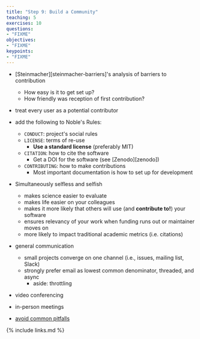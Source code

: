 ```yaml
---
title: "Step 9: Build a Community"
teaching: 5
exercises: 10
questions:
- "FIXME"
objectives:
- "FIXME"
keypoints:
- "FIXME"
---
```


*   [Steinmacher][steinmacher-barriers]'s analysis of barriers to contribution
    *   How easy is it to get set up?
    *   How friendly was reception of first contribution?
*   treat every user as a potential contributor
*   add the following to Noble's Rules:
    *   `CONDUCT`: project's social rules
    *   `LICENSE`: terms of re-use
        *   **Use a standard license** (preferably MIT)
    *   `CITATION`: how to cite the software
        *   Get a DOI for the software (see [Zenodo][zenodo])
    *   `CONTRIBUTING`: how to make contributions
        *   Most important documentation is how to set up for development
*   Simultaneously selfless and selfish
    *   makes science easier to evaluate
    *   makes life easier on your colleagues
    *   makes it more likely that others will use (and **contribute to!**) your software
    *   ensures relevancy of your work when funding runs out or maintainer moves on
    *   more likely to impact traditional academic metrics (i.e. citations)

*   general communication
    *   small projects converge on one channel (i.e., issues, mailing list, Slack)
    *   strongly prefer email as lowest common denominator, threaded, and async
        *   aside: throttling
*   video conferencing
*   in-person meetings
*   [avoid common pitfalls](http://producingoss.com/en/producingoss.html#common-pitfalls)

{% include links.md %}
